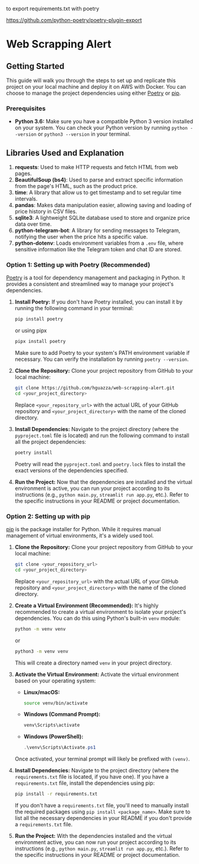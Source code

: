 to export requirements.txt with poetry

https://github.com/python-poetry/poetry-plugin-export



# Web Scrapping Alert

## Getting Started

This guide will walk you through the steps to set up and replicate this project on your local machine and deploy it on AWS with Docker. You can choose to manage the project dependencies using either [Poetry](https://python-poetry.org/) or [pip](https://pypi.org/project/pip/).

### Prerequisites

* **Python 3.6:** Make sure you have a compatible Python 3 version installed on your system. You can check your Python version by running `python --version` or `python3 --version` in your terminal.

## Libraries Used and Explanation

1. **requests**: Used to make HTTP requests and fetch HTML from web pages.
2. **BeautifulSoup (bs4)**: Used to parse and extract specific information from the page's HTML, such as the product price.
3. **time**: A library that allow us to get timestamp and to set regular time intervals.
4. **pandas**: Makes data manipulation easier, allowing saving and loading of price history in CSV files.
5. **sqlite3**: A lightweight SQLite database used to store and organize price data over time.
6. **python-telegram-bot**: A library for sending messages to Telegram, notifying the user when the price hits a specific value.
7. **python-dotenv**: Loads environment variables from a `.env` file, where sensitive information like the Telegram token and chat ID are stored.

### Option 1: Setting up with Poetry (Recommended)

[Poetry](https://python-poetry.org/) is a tool for dependency management and packaging in Python. It provides a consistent and streamlined way to manage your project's dependencies.

1.  **Install Poetry:** If you don't have Poetry installed, you can install it by running the following command in your terminal:

    ```bash
    pip install poetry
    ```

    or using pipx

    ```bash
    pipx install poetry
    ```

    Make sure to add Poetry to your system's PATH environment variable if necessary. You can verify the installation by running `poetry --version`.

3.  **Clone the Repository:** Clone your project repository from GitHub to your local machine:

    ```bash
    git clone https://github.com/hguazza/web-scrapping-alert.git
    cd <your_project_directory>
    ```

    Replace `<your_repository_url>` with the actual URL of your GitHub repository and `<your_project_directory>` with the name of the cloned directory.

4.  **Install Dependencies:** Navigate to the project directory (where the `pyproject.toml` file is located) and run the following command to install all the project dependencies:

    ```bash
    poetry install
    ```

    Poetry will read the `pyproject.toml` and `poetry.lock` files to install the exact versions of the dependencies specified.

5.  **Run the Project:** Now that the dependencies are installed and the virtual environment is active, you can run your project according to its instructions (e.g., `python main.py`, `streamlit run app.py`, etc.). Refer to the specific instructions in your README or project documentation.

### Option 2: Setting up with pip

[pip](https://pypi.org/project/pip/) is the package installer for Python. While it requires manual management of virtual environments, it's a widely used tool.

1.  **Clone the Repository:** Clone your project repository from GitHub to your local machine:

    ```bash
    git clone <your_repository_url>
    cd <your_project_directory>
    ```

    Replace `<your_repository_url>` with the actual URL of your GitHub repository and `<your_project_directory>` with the name of the cloned directory.

2.  **Create a Virtual Environment (Recommended):** It's highly recommended to create a virtual environment to isolate your project's dependencies. You can do this using Python's built-in `venv` module:

    ```bash
    python -m venv venv
    ```

    or

    ```bash
    python3 -m venv venv
    ```

    This will create a directory named `venv` in your project directory.

3.  **Activate the Virtual Environment:** Activate the virtual environment based on your operating system:

    * **Linux/macOS:**

        ```bash
        source venv/bin/activate
        ```

    * **Windows (Command Prompt):**

        ```bash
        venv\Scripts\activate
        ```

    * **Windows (PowerShell):**

        ```powershell
        .\venv\Scripts\Activate.ps1
        ```

    Once activated, your terminal prompt will likely be prefixed with `(venv)`.

4.  **Install Dependencies:** Navigate to the project directory (where the `requirements.txt` file is located, if you have one). If you have a `requirements.txt` file, install the dependencies using pip:

    ```bash
    pip install -r requirements.txt
    ```

    If you don't have a `requirements.txt` file, you'll need to manually install the required packages using `pip install <package_name>`. Make sure to list all the necessary dependencies in your README if you don't provide a `requirements.txt` file.

5.  **Run the Project:** With the dependencies installed and the virtual environment active, you can now run your project according to its instructions (e.g., `python main.py`, `streamlit run app.py`, etc.). Refer to the specific instructions in your README or project documentation.
